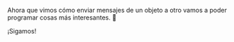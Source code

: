 Ahora que vimos cómo enviar mensajes de un objeto a otro vamos a poder programar cosas más interesantes. :star_struck:

¡Sigamos!